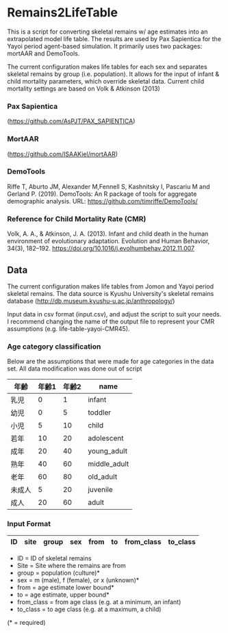 # Remains2LifeTable
This is a script for converting skeletal remains w/ age estimates into an extrapolated model life table. The results are used by Pax Sapientica for the Yayoi period agent-based simulation. It primarily uses two packages: mortAAR and DemoTools. 

The current configuration makes life tables for each sex and separates skeletal remains by group (i.e. population). It allows for the input of infant & child mortality parameters, which override skeletal data. Current child mortality settings are based on Volk & Atkinson (2013)

### Pax Sapientica 
(https://github.com/AsPJT/PAX_SAPIENTICA)

### MortAAR
(https://github.com/ISAAKiel/mortAAR)

### DemoTools
Riffe T, Aburto JM, Alexander M,Fennell S, Kashnitsky I, Pascariu M and Gerland P. (2019). DemoTools: An R package of tools for aggregate demographic analysis. URL: https://github.com/timriffe/DemoTools/

### Reference for Child Mortality Rate (CMR)
Volk, A. A., & Atkinson, J. A. (2013). Infant and child death in the human environment of evolutionary adaptation. Evolution and Human Behavior, 34(3), 182–192. https://doi.org/10.1016/j.evolhumbehav.2012.11.007

## Data
The current configuration makes life tables from Jomon and Yayoi period skeletal remains. The data source is Kyushu University's skeletal remains database (http://db.museum.kyushu-u.ac.jp/anthropology/)

Input data in csv format (input.csv), and adjust the script to suit your needs. I recommend changing the name of the output file to represent your CMR assumptions (e.g. life-table-yayoi-CMR45).

### Age category classification
Below are the assumptions that were made for age categories in the data set. All data modification was done out of script

|年齢 |年齢1|年齢2|name        |
|---|---|---|------------|
|乳児 |0  |1  |infant      |
|幼児 |0  |5  |toddler     |
|小児 |5  |10 |child       |
|若年 |10 |20 |adolescent  |
|成年 |20 |40 |young_adult |
|熟年 |40 |60 |middle_adult|
|老年 |60 |80 |old_adult   |
|未成人|5  |20 |juvenile    |
|成人 |20 |60 |adult       |


### Input Format
|ID|site|group|sex|from|to|from_class|to_class|
|-|-|-|-|-|-|-|-|

- ID = ID of skeletal remains
- Site = Site where the remains are from
- group = population (culture)*
- sex = m (male), f (female), or x (unknown)*
- from = age estimate lower bound*
- to = age estimate, upper bound*
- from_class = from age class (e.g. at a minimum, an infant)
- to_class = to age class (e.g. at a maximum, a child)

(* = required)

